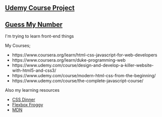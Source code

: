 ## <a href="https://kemaltekinnn.github.io/Front-End-Entry/Udemy/09-Omnifood-Optimizations/index.html"> Udemy Course Project </a>
## <a href="https://kemaltekinnn.github.io/Front-End-Entry/Udemy/Javascript/Guess My Number/index.html"> Guess My Number  </a>
I'm trying to learn front-end things


My Courses;
<ul>
  <li>https://www.coursera.org/learn/html-css-javascript-for-web-developers </li>
  <li> https://www.coursera.org/learn/duke-programming-web </li>
  <li>https://www.udemy.com/course/design-and-develop-a-killer-website-with-html5-and-css3/ </li>
  <li> https://www.udemy.com/course/modern-html-css-from-the-beginning/ </li>
  <li> https://www.udemy.com/course/the-complete-javascript-course/ </li>
  </ul>
  Also my learning resources 
  
 <ul> 
   <li> <a href="https://flukeout.github.io/"> CSS Dinner</a></li>
   <li> <a href="https://flexboxfroggy.com/"> Flexbox Froggy </a></li>
   <li> <a href="https://developer.mozilla.org/en-US/"> MDN </a></li>
  </ul>
